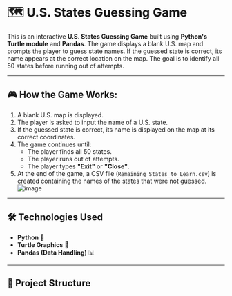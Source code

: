 # 🗺️ U.S. States Guessing Game

This is an interactive **U.S. States Guessing Game** built using **Python's Turtle module** and **Pandas**. The game displays a blank U.S. map and prompts the player to guess state names. If the guessed state is correct, its name appears at the correct location on the map. The goal is to identify all 50 states before running out of attempts.

---

## 🎮 How the Game Works:
1. A blank U.S. map is displayed.
2. The player is asked to input the name of a U.S. state.
3. If the guessed state is correct, its name is displayed on the map at its correct coordinates.
4. The game continues until:
   - The player finds all 50 states.
   - The player runs out of attempts.
   - The player types **"Exit"** or **"Close"**.
5. At the end of the game, a CSV file (`Remaining_States_to_Learn.csv`) is created containing the names of the states that were not guessed.
![image](https://github.com/user-attachments/assets/7ab2d82d-ea9a-4ce4-bfd4-55929232f15d)


---

## 🛠️ Technologies Used
- **Python** 🐍
- **Turtle Graphics** 🐢
- **Pandas (Data Handling)** 📊

---

## 📂 Project Structure
